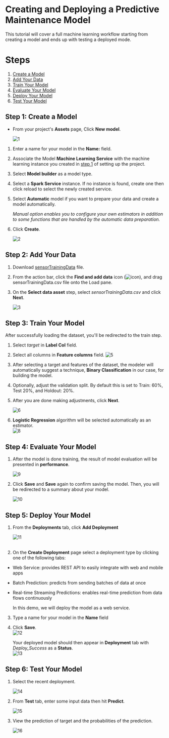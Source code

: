# Creating and Deploying a Predictive Maintenance Model

This tutorial will cover a full machine learning workflow starting from creating a model and ends up with testing a deployed mode.

# Steps
1. [Create a Model](#Step-1-Create-a-Model)
2. [Add Your Data](#step-2-add-your-data)
3. [Train Your Model](#Step-3-Train-Your-Model)
4. [Evaluate Your Model](#Step-4-Evaluate-Your-Model)
5. [Deploy Your Model](#Step-5-Deploy-Your-Model)
6. [Test Your Model](#Step-6-Test-Your-Model)


## Step 1: Create a Model
- From your project's **Assets** page, Click **New model**.

    ![1](https://github.com/xnorax/watson-studio-journey/blob/master/02-PredictiveMaintenanceModel/imgs/1.jpg?raw=true)

1. Enter a name for your model in the **Name:** field.
2. Associate the Model **Machine Learning Service** with the machine learning instance you created in [step 1](https://github.com/xnorax/watson-studio-journey/blob/master/###-Step-2:-Create-Machine-Learning-Instance) of setting up the project.
3. Select **Model builder** as a model type.
4. Select a **Spark Service** instance. If no instance is found, create one then click reload to select the newly created service.
5. Select **Automatic** model if you want to prepare your data and create a model automatically.

    *Manual option enables you to configure your own estimators in addition to some functions that are handled by the automatic data preparation.*
6. Click **Create**.

    ![2](https://github.com/xnorax/watson-studio-journey/blob/master/02-PredictiveMaintenanceModel/imgs/2.jpg?raw=true)


## Step 2: Add Your Data
1. Download [sensorTrainingData](https://github.com/xnorax/watson-studio-journey/blob/master/data/sensorTrainingData.csv) file.

2. From the action bar, click the **Find and add data** icon (![icon](https://github.com/xnorax/watson-studio-journey/blob/master/imgs/find_data_icon.png?raw=true)), and drag sensorTrainingData.csv file onto the Load pane.

3. On the **Select data asset** step, select *sensorTrainingData.csv* and click **Next**.  

    ![3](https://github.com/xnorax/watson-studio-journey/blob/master/02-PredictiveMaintenanceModel/imgs/3.jpg?raw=true)


## Step 3: Train Your Model
After successfully loading the dataset, you'll be redirected to the train step.
1. Select *target* in **Label Col** field.
2. Select all columns in **Feature columns** field.
    ![5](https://github.com/xnorax/watson-studio-journey/blob/master/02-PredictiveMaintenanceModel/imgs/5.jpg?raw=true)
3. After selecting a target and features of the dataset, the modeler will automatically suggest a technique, **Binary Classification** in our case, for building the model.
4. Optionally, adjust the validation split. By default this is set to Train: 60%, Test 20%, and Holdout: 20%.
5. After you are done making adjustments, click **Next**.

    ![6](https://github.com/xnorax/watson-studio-journey/blob/master/02-PredictiveMaintenanceModel/imgs/6.jpg?raw=true)

6. **Logistic Regression** algorithm will be selected automatically as an estimator.  
    ![8](https://github.com/xnorax/watson-studio-journey/blob/master/02-PredictiveMaintenanceModel/imgs/8.jpg?raw=true)

## Step 4: Evaluate Your Model
1. After the model is done training, the result of model evaluation will be presented in **performance**.

    ![9](https://github.com/xnorax/watson-studio-journey/blob/master/02-PredictiveMaintenanceModel/imgs/9.jpg?raw=true)

2. Click **Save** and **Save** again to confirm saving the model. Then, you will be redirected to a summary about your model.  

      ![10](https://github.com/xnorax/watson-studio-journey/blob/master/02-PredictiveMaintenanceModel/imgs/10.jpg?raw=true)

## Step 5: Deploy Your Model
1. From the **Deployments** tab, click **Add Deployment**

    ![11](https://github.com/xnorax/watson-studio-journey/blob/master/02-PredictiveMaintenanceModel/imgs/11.jpg?raw=true)
<br></br>

2. On the **Create Deployment** page select a deployment type by clicking one of the following tabs:
- Web Service: provides REST API to easily integrate with web and mobile apps
- Batch Prediction: predicts from sending batches of data at once
- Real-time Streaming Predictions: enables real-time prediction from data flows continuously

    In this demo, we will deploy the model as a web service.

3. Type a name for your model in the **Name** field

4. Click **Save**.  
![12](https://github.com/xnorax/watson-studio-journey/blob/master/02-PredictiveMaintenanceModel/imgs/12.jpg?raw=true)

    Your deployed model should then appear in **Deployment** tab with *Deploy_Success* as a **Status**.  
    ![13](https://github.com/xnorax/watson-studio-journey/blob/master/02-PredictiveMaintenanceModel/imgs/13.jpg?raw=true)

## Step 6: Test Your Model
1. Select the recent deployment.

    ![14](https://github.com/xnorax/watson-studio-journey/blob/master/02-PredictiveMaintenanceModel/imgs/14.jpg?raw=true)

2. From **Test** tab, enter some input data then hit **Predict**.  

    ![15](https://github.com/xnorax/watson-studio-journey/blob/master/02-PredictiveMaintenanceModel/imgs/15.jpg?raw=true)

3. View the prediction of target and the probabilities of the prediction.

    ![16](https://github.com/xnorax/watson-studio-journey/blob/master/02-PredictiveMaintenanceModel/imgs/16.jpg?raw=true)
